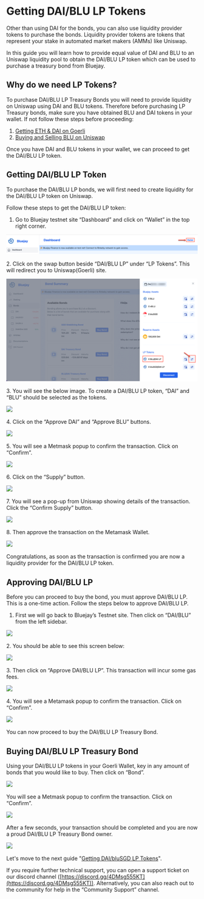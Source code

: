 # Getting DAI/BLU LP Tokens

Other than using DAI for the bonds, you can also use liquidity provider tokens to purchase the bonds. Liquidity provider tokens are tokens that represent your stake in automated market makers (AMMs) like Uniswap.

In this guide you will learn how to provide equal value of DAI and BLU to an Uniswap liquidity pool to obtain the DAI/BLU LP token which can be used to purchase a treasury bond from Bluejay.

## Why do we need LP Tokens?

To purchase DAI/BLU LP Treasury Bonds you will need to provide liquidity on Uniswap using DAI and BLU tokens. Therefore before purchasing LP Treasury bonds, make sure you have obtained BLU and DAI tokens in your wallet. If not follow these steps before proceeding:

1. [Getting ETH & DAI on Goerli](getting-eth-and-dai-on-goerli.md)
2. [Buying and Selling BLU on Uniswap](buying-and-selling-blu.md)

Once you have DAI and BLU tokens in your wallet, we can proceed to get the DAI/BLU LP token.

## Getting DAI/BLU LP Token

To purchase the DAI/BLU LP bonds, we will first need to create liquidity for the DAI/BLU LP token on Uniswap.

Follow these steps to get the DAI/BLU LP token:

1. Go to Bluejay testnet site “Dashboard” and click on “Wallet” in the top right corner.

![](<../../.gitbook/assets/click on wallet.png>)

2\. Click on the swap button beside “DAI/BLU LP” under “LP Tokens”. This will redirect you to Uniswap(Goerli) site.

![](<../../.gitbook/assets/daiblu pool.png>)

3\. You will see the below image. To create a DAI/BLU LP token, “DAI” and “BLU” should be selected as the tokens.

![](../../.gitbook/assets/daiblu\_10.png)

4\. Click on the “Approve DAI” and “Approve BLU” buttons.

![](../../.gitbook/assets/daiblu\_12.png)

5\. You will see a Metmask popup to confirm the transaction. Click on “Confirm”.

![](../../.gitbook/assets/click\_on\_confirm.png)

6\. Click on the “Supply” button.

![](../../.gitbook/assets/daiblu\_11.png)

7\. You will see a pop-up from Uniswap showing details of the transaction. Click the “Confirm Supply” button.

![](../../.gitbook/assets/daiblu\_13.png)

8\. Then approve the transaction on the Metamask Wallet.

![](../../.gitbook/assets/confirm\_supply.png)

Congratulations, as soon as the transaction is confirmed you are now a liquidity provider for the DAI/BLU LP token.

## Approving DAI/BLU LP

Before you can proceed to buy the bond, you must approve DAI/BLU LP. This is a one-time action. Follow the steps below to approve DAI/BLU LP.

1. First we will go back to Bluejay’s Testnet site. Then click on “DAI/BLU” from the left sidebar.

![](../../.gitbook/assets/daiblu\_4.png)

2\. You should be able to see this screen below:

![](../../.gitbook/assets/daiblu\_\_1.png)

3\. Then click on “Approve DAI/BLU LP”. This transaction will incur some gas fees.

![](../../.gitbook/assets/daiblu\_\_2.png)

4\. You will see a Metamask popup to confirm the transaction. Click on “Confirm”.

![](../../.gitbook/assets/daiblu\_3.png)

You can now proceed to buy the DAI/BLU LP Treasury Bond.

## Buying DAI/BLU LP Treasury Bond

Using your DAI/BLU LP tokens in your Goerli Wallet, key in any amount of bonds that you would like to buy. Then click on “Bond”.

![](../../.gitbook/assets/buy\_daiblu\_bond.png)

You will see a Metmask popup to confirm the transaction. Click on “Confirm”.

![](../../.gitbook/assets/daiblu\_5.png)

After a few seconds, your transaction should be completed and you are now a proud DAI/BLU LP Treasury Bond owner.

![](../../.gitbook/assets/daiblu\_bond\_purchased.png)

Let's move to the next guide "[Getting DAI/bluSGD LP Tokens](getting-dai-blusgd-lp-tokens.md)".

If you require further technical support, you can open a support ticket on our discord channel ([https://discord.gg/4DMsg555KT](https://discord.gg/4DMsg555KT)). Alternatively, you can also reach out to the community for help in the “Community Support” channel.
